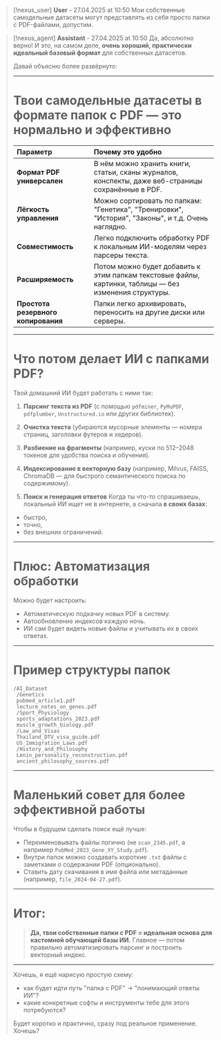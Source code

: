>[!nexus_user] **User** - 27.04.2025 at 10:50
> Мои собственные самодельные датасеты могут представлять из себя просто папки с PDF-файлами, допустим.
<!-- UID: bbb2135d-83da-4f7e-8955-7f25fd305e0a -->




>[!nexus_agent] **Assistant** - 27.04.2025 at 10:50
> Да, абсолютно верно! 
> И это, на самом деле, **очень хороший, практически идеальный базовый формат** для собственных датасетов.
> 
> Давай объясню более развёрнуто:
> 
> ---
> 
> # **Твои самодельные датасеты в формате папок с PDF — это нормально и эффективно**
> 
> | Параметр | Почему это удобно |
> |:---|:---|
> | **Формат PDF универсален** | В нём можно хранить книги, статьи, сканы журналов, конспекты, даже веб-страницы сохранённые в PDF. |
> | **Лёгкость управления** | Можно сортировать по папкам: "Генетика", "Тренировки", "История", "Законы", и т.д. Очень наглядно. |
> | **Совместимость** | Легко подключить обработку PDF к локальным ИИ-моделям через парсеры текста. |
> | **Расширяемость** | Потом можно будет добавить к этим папкам текстовые файлы, картинки, таблицы — без изменения структуры. |
> | **Простота резервного копирования** | Папки легко архивировать, переносить на другие диски или серверы. |
> 
> ---
> 
> # **Что потом делает ИИ с папками PDF?**
> 
> Твой домашний ИИ будет работать с ними так:
> 
> 1. **Парсинг текста из PDF** 
>  (с помощью `pdfminer`, `PyMuPDF`, `pdfplumber`, `Unstructured.io` или других библиотек). 
>  
> 2. **Очистка текста** 
>  (убираются мусорные элементы — номера страниц, заголовки футеров и хедеров).
> 
> 3. **Разбиение на фрагменты** 
>  (например, куски по 512–2048 токенов для удобства поиска и обучения).
> 
> 4. **Индексирование в векторную базу** 
>  (например, Milvus, FAISS, ChromaDB — для быстрого семантического поиска по содержимому).
> 
> 5. **Поиск и генерация ответов** 
>  Когда ты что-то спрашиваешь, локальный ИИ ищет не в интернете, а сначала **в своих базах**:
>  - быстро,
>  - точно,
>  - без внешних ограничений.
> 
> ---
> 
> # **Плюс: Автоматизация обработки**
> 
> Можно будет настроить:
> - Автоматическую подкачку новых PDF в систему.
> - Автообновление индексов каждую ночь.
> - ИИ сам будет видеть новые файлы и учитывать их в своих ответах.
> 
> ---
> 
> # **Пример структуры папок**
> 
> ```plaintext
> /AI_Dataset
>  /Genetics
>  pubmed_article1.pdf
>  lecture_notes_on_genes.pdf
>  /Sport_Physiology
>  sports_adaptations_2023.pdf
>  muscle_growth_biology.pdf
>  /Law_and_Visas
>  Thailand_DTV_visa_guide.pdf
>  US_Immigration_Laws.pdf
>  /History_and_Philosophy
>  Lenin_personality_reconstruction.pdf
>  ancient_philosophy_sources.pdf
> ```
> 
> ---
> 
> # **Маленький совет для более эффективной работы**
> 
> Чтобы в будущем сделать поиск ещё лучше:
> - Переименовывать файлы логично (не `scan_2345.pdf`, а например `PubMed_2023_Gene_XY_Study.pdf`).
> - Внутри папок можно создавать короткие `.txt` файлы с заметками о содержании PDF (опционально).
> - Ставить дату скачивания в имя файла или метаданные (например, `file_2024-04-27.pdf`).
> 
> ---
> 
> # **Итог:**
> 
> > **Да, твои собственные папки с PDF = идеальная основа для кастомной обучающей базы ИИ.** 
> > Главное — потом правильно автоматизировать парсинг и построить векторный индекс.
> 
> ---
> 
> Хочешь, я ещё нарисую простую схему:
> - как будет идти путь "папка с PDF" → "понимающий ответы ИИ"?
> - какие конкретные софты и инструменты тебе для этого потребуются?
> 
> Будет коротко и практично, сразу под реальное применение. 
> Хочешь?
<!-- UID: ebbe66c3-098c-4fea-ab0f-4841fa94faaa -->